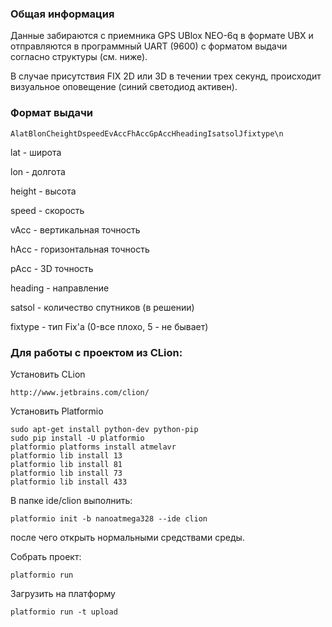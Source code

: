 ### Общая информация

Данные забираются с приемника GPS UBlox NEO-6q в формате UBX и
отправляются в программный UART (9600) с форматом выдачи согласно структуры (см. ниже).

В случае присутствия FIX 2D или 3D в течении трех секунд, происходит визуальное оповещение (синий светодиод активен).

### Формат выдачи

```
AlatBlonCheightDspeedEvAccFhAccGpAccHheadingIsatsolJfixtype\n
```

lat      - широта

lon      - долгота

height   - высота

speed    - скорость

vAcc - вертикальная точность 

hAcc - горизонтальная точность

pAcc - 3D точность

heading - направление

satsol - количество спутников (в решении)

fixtype - тип Fix'a (0-все плохо, 5 - не бывает)


### Для работы с проектом из CLion:

Установить CLion

```
http://www.jetbrains.com/clion/ 
```

Установить Platformio

```
sudo apt-get install python-dev python-pip
sudo pip install -U platformio
platformio platforms install atmelavr
platformio lib install 13
platformio lib install 81
platformio lib install 73
platformio lib install 433
```

В папке ide/clion выполнить:

```
platformio init -b nanoatmega328 --ide clion
```

после чего открыть нормальными средствами среды.

Собрать проект:

```
platformio run
```

Загрузить на платформу

```
platformio run -t upload
```

